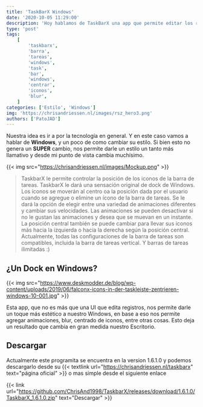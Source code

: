 ```yaml
---
title: 'TaskBarX Windows'
date: '2020-10-05 11:29:00'
description: 'Hoy hablamos de TaskBarX una app que permite editar los registros para mejorar la visualizacion de la Barra de Tareas.'
type: 'post'
tags:
    [
        'taskbarx',
        'barra',
        'tareas',
        'windows',
        'task',
        'bar',
        'windows',
        'centrar',
        'iconos',
        'blur',
    ]
categories: ['Estilo', 'Windows']
img: 'https://chrisandriessen.nl/images/rsz_hero3.png'
authors: ['PatoJAD']
---
```


Nuestra idea es ir a por la tecnología en general. Y en este caso vamos a hablar de **Windows**, y un poco de como cambiar su estilo. Si bien esto no genera un **SUPER** cambio, nos permite darle un estilo un tanto más llamativo y desde mi punto de vista cambia muchísimo.

{{< img src="https://chrisandriessen.nl/images/Mockup.png" >}}

> TaskbarX le permite controlar la posición de los iconos de la barra de tareas. TaskbarX le dará una sensación original de dock de Windows. Los íconos se moverán al centro oa la posición dada por el usuario cuando se agregue o elimine un ícono de la barra de tareas. Se le dará la opción de elegir entre una variedad de animaciones diferentes y cambiar sus velocidades. Las animaciones se pueden desactivar si no le gustan las animaciones y desea que se muevan en un instante. La posición central también se puede cambiar para llevar sus iconos más hacia la izquierda o hacia la derecha según la posición central. Actualmente, todas las configuraciones de la barra de tareas son compatibles, incluida la barra de tareas vertical. Y barras de tareas ilimitadas :)

## ¿Un Dock en Windows?

{{< img src="https://www.deskmodder.de/blog/wp-content/uploads/2019/06/falconx-icons-in-der-taskleiste-zentrieren-windows-10-001.jpg" >}}

Esta app, que no es más que una UI que edita registros, nos permite darle un toque más estético a nuestro Windows, en base a eso nos permite agregar animaciones, blur, centrado de iconos, entre otras cosas. Esto deja un resultado que cambia en gran medida nuestro Escritorio.

## Descargar

Actualmente este programita se encuentra en la version 1.6.1.0 y podemos descargarlo desde su {{< textlink url="https://chrisandriessen.nl/taskbarx" text="página oficial" >}} o mas simple desde el siguiente enlace

{{< link url="https://github.com/ChrisAnd1998/TaskbarX/releases/download/1.6.1.0/TaskbarX_1.6.1.0.zip" text="Descargar" >}}
